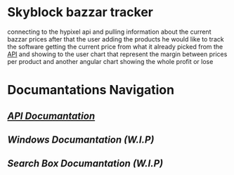 # **Skyblock bazzar tracker**
 connecting to the hypixel api and pulling information about the current bazzar prices
after that the user adding the products he would like to track
the software getting the current price from what it already picked from the [API](./API%20Docs.md) and showing to the user chart that represent the margin between prices per product and another angular chart showing the whole profit or lose
<br/>


# **Documantations Navigation**
## ***[API Documantation](./API%20Docs.md)***
## *Windows Documantation (W.I.P)*
## *Search Box Documantation (W.I.P)*
